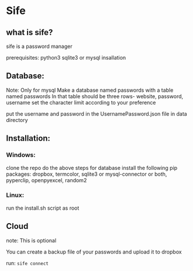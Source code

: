 # Sife

## what is sife?
sife is a password manager

prerequisites:
python3
sqlite3 or mysql insallation

## Database:
Note: Only for mysql
Make a database named passwords with a table named passwords
In that table should be three rows- website, password, username
set the character limit according to your preference

put the username and password in the UsernamePassword.json file in data directory

## Installation:
### Windows:
clone the repo
do the above steps for database
install the following pip packages:
dropbox, termcolor, sqlite3 or mysql-connector or both, pyperclip, openpyexcel, random2

### Linux:
run the install.sh script as root

## Cloud
note: This is optional

You can create a backup file of your passwords and upload it to dropbox

run: ```sife connect```

